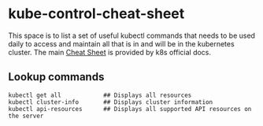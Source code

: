 # kube-control-cheat-sheet
This space is to list a set of useful kubectl commands that needs to be used daily to access and maintain all that is in and will be in the kubernetes cluster.
The main [Cheat Sheet](https://kubernetes.io/docs/reference/kubectl/cheatsheet/) is provided by k8s official docs.

## Lookup commands

```
kubectl get all            ## Displays all resources
kubectl cluster-info       ## Displays cluster information
kubectl api-resources      ## Displays all supported API resources on the server
```
